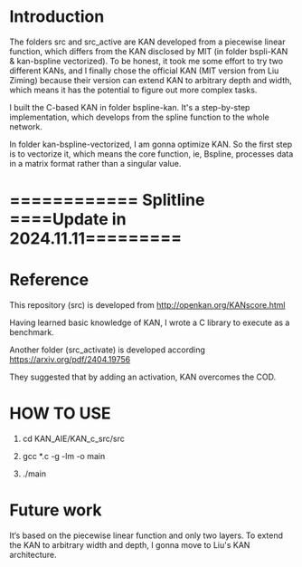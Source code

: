 
# Introduction

The folders src and src_active are KAN developed from a piecewise linear function, which differs from the KAN disclosed by MIT (in folder bspli-KAN & kan-bspline vectorized). To be honest, it took me some effort to try two different KANs, and I finally chose the official KAN (MIT version from Liu Ziming) because their version can extend KAN to arbitrary depth and width, which means it has the potential to figure out more complex tasks.

I built the C-based KAN in folder bspline-kan. It's a step-by-step implementation, which develops from the spline function to the whole network. 

In folder kan-bspline-vectorized, I am gonna optimize KAN. So the first step is to vectorize it, which means the core function, ie, Bspline, processes data in a matrix format rather than a singular value.

# ============ Splitline ====Update in 2024.11.11=========

# Reference

This repository (src) is developed from http://openkan.org/KANscore.html

Having learned basic knowledge of KAN, I wrote a C library to execute as a benchmark. 


Another folder (src_activate) is developed according https://arxiv.org/pdf/2404.19756

They suggested that by adding an activation, KAN overcomes the COD. 

# HOW TO USE

1. cd KAN_AIE/KAN_c_src/src
   
2. gcc *.c -g -lm -o main 

3. ./main 


# Future work

It‘s based on the piecewise linear function and only two layers. To extend the KAN to arbitrary width and depth, I gonna move to Liu's KAN architecture. 
